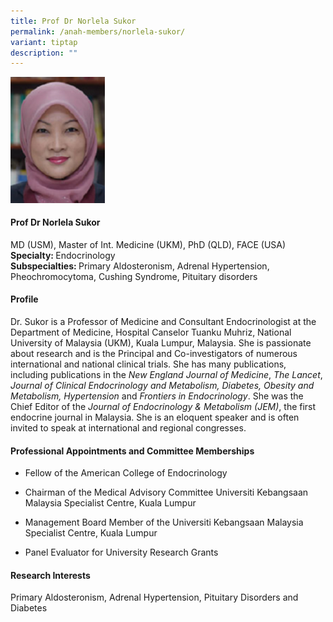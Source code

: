 ```yaml
---
title: Prof Dr Norlela Sukor
permalink: /anah-members/norlela-sukor/
variant: tiptap
description: ""
---
```

<p></p><div class="isomer-image-wrapper"><img style="width: 30%;" height="auto" width="100%" alt="" src="/images/ANAH ASEAN Network of Adrenal/Members/CRN__ANAH___Prof_Dr_Norela_Sukor.png"></div><h4><strong>Prof Dr Norlela Sukor</strong></h4><p>MD (USM), Master of Int. Medicine (UKM), PhD (QLD), FACE (USA)<br><strong>Specialty: </strong>Endocrinology<br><strong>Subspecialties: </strong>Primary Aldosteronism, Adrenal Hypertension, Pheochromocytoma, Cushing Syndrome, Pituitary disorders</p><h4><strong>Profile</strong></h4><p>Dr. Sukor is a Professor of Medicine and Consultant Endocrinologist at the Department of Medicine, Hospital Canselor Tuanku Muhriz, National University of Malaysia (UKM), Kuala Lumpur, Malaysia. She is passionate about research and is the Principal and Co-investigators of numerous international and national clinical trials. She has many publications, including publications in the <em>New England Journal of Medicine</em>, <em>The Lancet</em>, <em>Journal of Clinical Endocrinology and Metabolism, Diabetes, Obesity and Metabolism, Hypertension</em> and <em>Frontiers in Endocrinology</em>. She was the Chief Editor of the <em>Journal of Endocrinology &amp; Metabolism (JEM)</em>, the first endocrine journal in Malaysia. She is an eloquent speaker and is often invited to speak at international and regional congresses.</p><h4><strong>Professional Appointments and Committee Memberships</strong></h4><ul data-tight="true" class="tight"><li><p>Fellow of the American College of Endocrinology<br></p></li><li><p>Chairman of the Medical Advisory Committee Universiti Kebangsaan Malaysia Specialist Centre, Kuala Lumpur<br></p></li><li><p>Management Board Member of the Universiti Kebangsaan Malaysia Specialist Centre, Kuala Lumpur<br></p></li><li><p>Panel Evaluator for University Research Grants</p></li></ul><h4><strong>Research Interests</strong></h4><p>Primary Aldosteronism, Adrenal Hypertension, Pituitary Disorders and Diabetes</p>